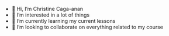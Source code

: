 - 👋 Hi, I’m Christine Caga-anan
- 👀 I’m interested in a lot of things
- 🌱 I’m currently learning my current lessons
- 💞️ I’m looking to collaborate on everything related to my course


<!---
Caga-anan/Caga-anan is a ✨ special ✨ repository because its `README.md` (this file) appears on your GitHub profile.
You can click the Preview link to take a look at your changes.
--->
